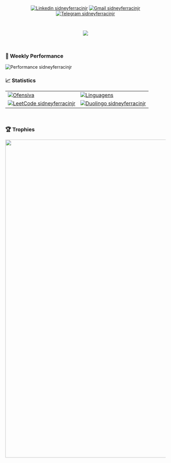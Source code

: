 <br>
<div>
  <p align="center">
    <a href="https://www.linkedin.com/in/sidneyferracinjr/"><img src="https://img.shields.io/badge/LinkedIn-0077B5?style=for-the-badge&logo=linkedin&logoColor=white" alt="Linkedin sidneyferracinjr"></a>
    <a href="mailto:sidneyferracinjr+githubreadme@gmail.com"><img src="https://img.shields.io/badge/Gmail-D14836?style=for-the-badge&logo=gmail&logoColor=white" alt="Gmail sidneyferracinjr"></a>
    <a href="https://t.me/sidneyferracinjr"><img src="https://img.shields.io/badge/Telegram-2CA5E0?style=for-the-badge&logo=telegram&logoColor=white" alt="Telegram sidneyferracinjr"></a>
  </p>
<br>
  <p align="center">
    <a href="https://skillicons.dev"> 
      <img src="https://skillicons.dev/icons?i=html,css,js,ts,bootstrap,angular,py,django,java,kotlin,spring,postgres,mongodb,docker,aws&theme=light"/>
    </a>
  </p>
</div>
<br>

### 🚀 Weekly Performance
<div align="center> 

  [![Performance sidneyferracinjr](https://github-readme-activity-graph.vercel.app/graph?username=sidneyferracinjr&hide_title=true&hide_border=true&theme=github-compact&color=E6EDF3&line=29903B&point=E6EDF3&grid=false&days=7&area=true&area_color=29903B)](https://github.com/sidneyferracinjr)

</div>

### 📈 Statistics
<div>
  <table style="border-collapse: collapse; width: 100%; border: none;">
    <tr>
      <td style="border: none;">
        <a href="https://github.com/sidneyferracinjr?tab=overview&from=2024-08-01&to=2024-08-09">
          <img src="https://github-readme-streak-stats.herokuapp.com/?user=sidneyferracinjr&theme=dark&hide_border=true&background=101010&card_width=500&card_height=200" alt="Ofensiva"/>
        </a>
      </td>
      <td style="border: none;">
        <a href="https://github.com/sidneyferracinjr?tab=repositories">
          <img src="https://github-readme-stats.vercel.app/api/top-langs/?username=sidneyferracinjr&theme=dark&show_icons=true&hide_border=true&layout=compact&bg_color=101010&card_width=425&card_height=200" alt="Linguagens"/>
        </a>
      </td>
    </tr>
    <tr>
      <td style="border: none;">
        <a href="https://leetcode.com/sidneyferracinjr/">
          <img src="https://leetcard.jacoblin.cool/sidneyferracinjr?font=Open_Sans&border=0&width=500&height=200" alt="LeetCode sidneyferracinjr"/>
        </a>
      </td>
      <td style="border: none;">  
        <a href="https://www.duolingo.com/profile/sidneyferracinjr">
          <img src="https://duolingo-stats-card.vercel.app/api?username=sidneyferracinjr&sort=xp&width=500&height=200" alt="Duolingo sidneyferracinjr"/>
        </a>
      </td>
    </tr>
  </table>
</div>

<br>

### 🏆 Trophies
<div>
  <p align="center">
    <a href="https://github.com/sidneyferracinjr?tab=achievements" title="Conquistas">
      <img width="1000" src="https://github-profile-trophy.vercel.app/?username=sidneyferracinjr&column=8&theme=darkhub&no-frame=true&no-bg=true&title=-Experience"/>
    </a>
  </p>
</div>

